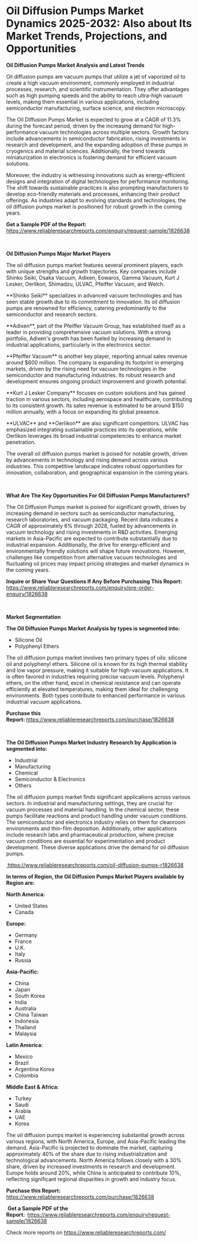 <p><h1>Oil Diffusion Pumps Market Dynamics 2025-2032: Also about Its Market Trends, Projections, and Opportunities</h1></p><p><strong>Oil Diffusion Pumps Market Analysis and Latest Trends</strong></p>
<p><p>Oil diffusion pumps are vacuum pumps that utilize a jet of vaporized oil to create a high vacuum environment, commonly employed in industrial processes, research, and scientific instrumentation. They offer advantages such as high pumping speeds and the ability to reach ultra-high vacuum levels, making them essential in various applications, including semiconductor manufacturing, surface science, and electron microscopy.</p><p>The Oil Diffusion Pumps Market is expected to grow at a CAGR of 11.3% during the forecast period, driven by the increasing demand for high-performance vacuum technologies across multiple sectors. Growth factors include advancements in semiconductor fabrication, rising investments in research and development, and the expanding adoption of these pumps in cryogenics and material sciences. Additionally, the trend towards miniaturization in electronics is fostering demand for efficient vacuum solutions.</p><p>Moreover, the industry is witnessing innovations such as energy-efficient designs and integration of digital technologies for performance monitoring. The shift towards sustainable practices is also prompting manufacturers to develop eco-friendly materials and processes, enhancing their product offerings. As industries adapt to evolving standards and technologies, the oil diffusion pumps market is positioned for robust growth in the coming years.</p></p>
<p><strong>Get a Sample PDF of the Report:&nbsp;</strong> <a href="https://www.reliableresearchreports.com/enquiry/request-sample/1826638?utm_campaign=2665&utm_medium=2&utm_source=Github&utm_content=ia&utm_term=09042025&utm_id=oil-diffusion-pumps">https://www.reliableresearchreports.com/enquiry/request-sample/1826638</a></p>
<p>&nbsp;</p>
<p><strong>Oil Diffusion Pumps Major Market Players</strong></p>
<p><p>The oil diffusion pumps market features several prominent players, each with unique strengths and growth trajectories. Key companies include Shinko Seiki, Osaka Vacuum, Adixen, Eowaros, Gamma Vacuum, Kurt J Lesker, Oerlikon, Shimadzu, ULVAC, Pfeiffer Vacuum, and Welch.</p><p>**Shinko Seiki** specializes in advanced vacuum technologies and has seen stable growth due to its commitment to innovation. Its oil diffusion pumps are renowned for efficiency, catering predominantly to the semiconductor and research sectors.</p><p>**Adixen**, part of the Pfeiffer Vacuum Group, has established itself as a leader in providing comprehensive vacuum solutions. With a strong portfolio, Adixen's growth has been fueled by increasing demand in industrial applications, particularly in the electronics sector.</p><p>**Pfeiffer Vacuum** is another key player, reporting annual sales revenue around $600 million. The company is expanding its footprint in emerging markets, driven by the rising need for vacuum technologies in the semiconductor and manufacturing industries. Its robust research and development ensures ongoing product improvement and growth potential.</p><p>**Kurt J Lesker Company** focuses on custom solutions and has gained traction in various sectors, including aerospace and healthcare, contributing to its consistent growth. Its sales revenue is estimated to be around $150 million annually, with a focus on expanding its global presence.</p><p>**ULVAC** and **Oerlikon** are also significant competitors. ULVAC has emphasized integrating sustainable practices into its operations, while Oerlikon leverages its broad industrial competencies to enhance market penetration.</p><p>The overall oil diffusion pumps market is poised for notable growth, driven by advancements in technology and rising demand across various industries. This competitive landscape indicates robust opportunities for innovation, collaboration, and geographical expansion in the coming years.</p></p>
<p>&nbsp;</p>
<p><strong>What Are The Key Opportunities For Oil Diffusion Pumps Manufacturers?</strong></p>
<p><p>The Oil Diffusion Pumps market is poised for significant growth, driven by increasing demand in sectors such as semiconductor manufacturing, research laboratories, and vacuum packaging. Recent data indicates a CAGR of approximately 6% through 2028, fueled by advancements in vacuum technology and rising investments in R&D activities. Emerging markets in Asia-Pacific are expected to contribute substantially due to industrial expansion. Additionally, the drive for energy-efficient and environmentally friendly solutions will shape future innovations. However, challenges like competition from alternative vacuum technologies and fluctuating oil prices may impact pricing strategies and market dynamics in the coming years.</p></p>
<p><strong>Inquire or Share Your Questions If Any Before Purchasing This Report:</strong> <a href="https://www.reliableresearchreports.com/enquiry/pre-order-enquiry/1826638?utm_campaign=2665&utm_medium=2&utm_source=Github&utm_content=ia&utm_term=09042025&utm_id=oil-diffusion-pumps">https://www.reliableresearchreports.com/enquiry/pre-order-enquiry/1826638</a></p>
<p>&nbsp;</p>
<p><strong>Market Segmentation</strong></p>
<p><strong>The Oil Diffusion Pumps Market Analysis by types is segmented into:</strong></p>
<p><ul><li>Silicone Oil</li><li>Polyphenyl Ethers</li></ul></p>
<p><p>The oil diffusion pumps market involves two primary types of oils: silicone oil and polyphenyl ethers. Silicone oil is known for its high thermal stability and low vapor pressure, making it suitable for high-vacuum applications. It is often favored in industries requiring precise vacuum levels. Polyphenyl ethers, on the other hand, excel in chemical resistance and can operate efficiently at elevated temperatures, making them ideal for challenging environments. Both types contribute to enhanced performance in various industrial vacuum applications.</p></p>
<p><strong>Purchase this Report:&nbsp;</strong><a href="https://www.reliableresearchreports.com/purchase/1826638?utm_campaign=2665&utm_medium=2&utm_source=Github&utm_content=ia&utm_term=09042025&utm_id=oil-diffusion-pumps">https://www.reliableresearchreports.com/purchase/1826638</a></p>
<p>&nbsp;</p>
<p><strong>The Oil Diffusion Pumps Market Industry Research by Application is segmented into:</strong></p>
<p><ul><li>Industrial</li><li>Manufacturing</li><li>Chemical</li><li>Semiconductor & Electronics</li><li>Others</li></ul></p>
<p><p>The oil diffusion pumps market finds significant applications across various sectors. In industrial and manufacturing settings, they are crucial for vacuum processes and material handling. In the chemical sector, these pumps facilitate reactions and product handling under vacuum conditions. The semiconductor and electronics industry relies on them for cleanroom environments and thin-film deposition. Additionally, other applications include research labs and pharmaceutical production, where precise vacuum conditions are essential for experimentation and product development. These diverse applications drive the demand for oil diffusion pumps.</p></p>
<p><a href="https://www.reliableresearchreports.com/oil-diffusion-pumps-r1826638?utm_campaign=2665&utm_medium=2&utm_source=Github&utm_content=ia&utm_term=09042025&utm_id=oil-diffusion-pumps">&nbsp;https://www.reliableresearchreports.com/oil-diffusion-pumps-r1826638</a></p>
<p><strong>In terms of Region, the Oil Diffusion Pumps Market Players available by Region are:</strong></p>
<p>
    <p> <strong> North America: </strong>
        <ul>
            <li>United States</li>
            <li>Canada</li>
        </ul>
        </p> 
    <p> <strong> Europe: </strong>
        <ul>
            <li>Germany</li>
            <li>France</li>
            <li>U.K.</li>
            <li>Italy</li>
            <li>Russia</li>
        </ul>
        </p> 
    <p> <strong> Asia-Pacific: </strong>
        <ul>
            <li>China</li>
            <li>Japan</li>
            <li>South Korea</li>
            <li>India</li>
            <li>Australia</li>
            <li>China Taiwan</li>
            <li>Indonesia</li>
            <li>Thailand</li>
            <li>Malaysia</li>
        </ul>
        </p> 
    <p> <strong> Latin America: </strong>
        <ul>
            <li>Mexico</li>
            <li>Brazil</li>
            <li>Argentina Korea</li>
            <li>Colombia</li>
        </ul>
        </p> 
    <p> <strong> Middle East & Africa: </strong>
        <ul>
            <li>Turkey</li>
            <li>Saudi</li>
            <li>Arabia</li>
            <li>UAE</li>
            <li>Korea</li>
        </ul>
    </p>
    </p>
<p><p>The oil diffusion pumps market is experiencing substantial growth across various regions, with North America, Europe, and Asia-Pacific leading the demand. Asia-Pacific is projected to dominate the market, capturing approximately 40% of the share due to rising industrialization and technological advancements. North America follows closely with a 30% share, driven by increased investments in research and development. Europe holds around 20%, while China is anticipated to contribute 10%, reflecting significant regional disparities in growth and industry focus.</p></p>
<p><strong>Purchase this Report: </strong><a href="https://www.reliableresearchreports.com/purchase/1826638?utm_campaign=2665&utm_medium=2&utm_source=Github&utm_content=ia&utm_term=09042025&utm_id=oil-diffusion-pumps">https://www.reliableresearchreports.com/purchase/1826638</a></p>
<p>&nbsp;<strong>Get a Sample PDF of the Report:&nbsp;&nbsp;</strong><a href="https://www.reliableresearchreports.com/enquiry/request-sample/1826638?utm_campaign=2665&utm_medium=2&utm_source=Github&utm_content=ia&utm_term=09042025&utm_id=oil-diffusion-pumps">https://www.reliableresearchreports.com/enquiry/request-sample/1826638</a></p>
<p><strong></strong></p>
<p>Check more reports on <a href="https://www.reliableresearchreports.com/?utm_campaign=2665&utm_medium=2&utm_source=Github&utm_content=ia&utm_term=09042025&utm_id=oil-diffusion-pumps">https://www.reliableresearchreports.com/</a></p>